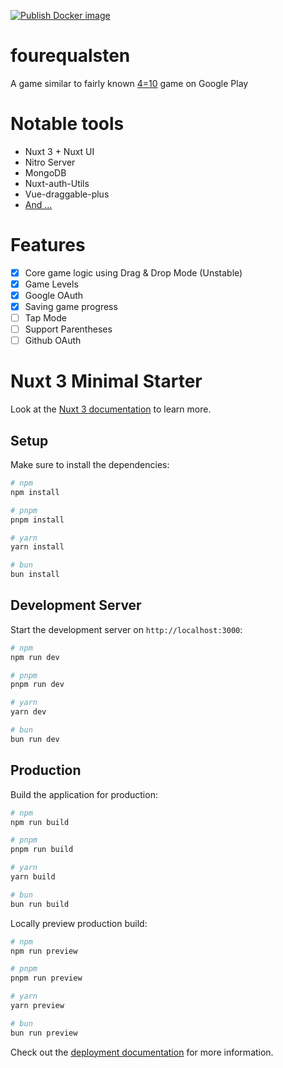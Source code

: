 [![Publish Docker image](https://github.com/ParsaJR/fourequalsten/actions/workflows/docker-image.yml/badge.svg)](https://github.com/ParsaJR/fourequalsten/actions/workflows/docker-image.yml)

# fourequalsten
A game similar to fairly known [4=10](https://play.google.com/store/apps/details?id=app.fourequalsten.fourequalsten_app) game on Google Play
# Notable tools
- Nuxt 3 + Nuxt UI
- Nitro Server
- MongoDB
- Nuxt-auth-Utils
- Vue-draggable-plus
- [And ...](https://github.com/ParsaJR/fourequalsten/blob/master/package-lock.json)
# Features

- [X] Core game logic using Drag & Drop Mode (Unstable)
- [X] Game Levels
- [X] Google OAuth
- [X] Saving game progress
- [ ] Tap Mode
- [ ] Support Parentheses
- [ ] Github OAuth

# Nuxt 3 Minimal Starter

Look at the [Nuxt 3 documentation](https://nuxt.com/docs/getting-started/introduction) to learn more.

## Setup

Make sure to install the dependencies:

```bash
# npm
npm install

# pnpm
pnpm install

# yarn
yarn install

# bun
bun install
```

## Development Server

Start the development server on `http://localhost:3000`:

```bash
# npm
npm run dev

# pnpm
pnpm run dev

# yarn
yarn dev

# bun
bun run dev
```

## Production

Build the application for production:

```bash
# npm
npm run build

# pnpm
pnpm run build

# yarn
yarn build

# bun
bun run build
```

Locally preview production build:

```bash
# npm
npm run preview

# pnpm
pnpm run preview

# yarn
yarn preview

# bun
bun run preview
```

Check out the [deployment documentation](https://nuxt.com/docs/getting-started/deployment) for more information.
